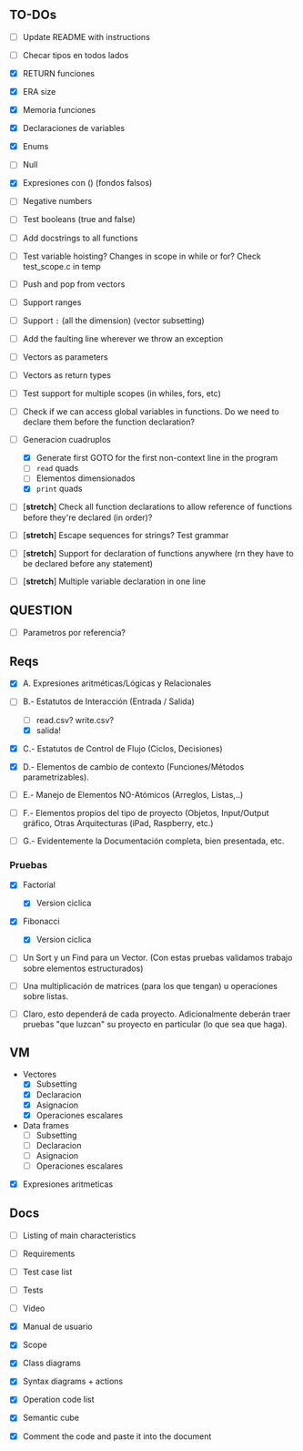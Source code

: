 ## TO-DOs

- [ ] Update README with instructions
- [ ] Checar tipos en todos lados
- [x] RETURN funciones
- [x] ERA size
- [x] Memoria funciones
- [x] Declaraciones de variables
- [x] Enums
- [ ] Null
- [x] Expresiones con () (fondos falsos)
- [ ] Negative numbers
- [ ] Test booleans (true and false)
- [ ] Add docstrings to all functions
- [ ] Test variable hoisting? Changes in scope in while or for? Check test_scope.c in temp
- [ ] Push and pop from vectors
- [ ] Support ranges
- [ ] Support `:` (all the dimension) (vector subsetting)
- [ ] Add the faulting line wherever we throw an exception
- [ ] Vectors as parameters
- [ ] Vectors as return types
- [ ] Test support for multiple scopes (in whiles, fors, etc)
- [ ] Check if we can access global variables in functions. Do we need to declare them before the function declaration?
- [ ] Generacion cuadruplos
	- [x] Generate first GOTO for the first non-context line in the program
	- [ ] `read` quads
	- [ ] Elementos dimensionados
	- [x] `print` quads
- [ ] [__stretch__] Check all function declarations to allow reference of functions before they're declared (in order)?
- [ ] [__stretch__] Escape sequences for strings? Test grammar
- [ ] [__stretch__] Support for declaration of functions anywhere (rn they have to be declared before any statement)
- [ ] [__stretch__] Multiple variable declaration in one line


## QUESTION

- [ ] Parametros por referencia?

## Reqs

- [x] A. Expresiones aritméticas/Lógicas y Relacionales
- [ ] B.- Estatutos de Interacción (Entrada / Salida)
	- [ ] read.csv? write.csv?
	- [x] salida!
- [x] C.- Estatutos de Control de Flujo (Ciclos, Decisiones)
- [x] D.- Elementos de cambio de contexto (Funciones/Métodos parametrizables).
- [ ] E.- Manejo de Elementos NO-Atómicos (Arreglos, Listas,..)
- [ ] F.- Elementos propios del tipo de proyecto (Objetos, Input/Output gráfico, Otras Arquitecturas (iPad, Raspberry, etc.)
- [ ] G.- Evidentemente la Documentación completa, bien presentada, etc.


### Pruebas

- [x] Factorial
	- [x] Version ciclica
- [x] Fibonacci
	- [x] Version ciclica
- [ ] Un Sort y un Find para un Vector. (Con estas pruebas validamos trabajo sobre elementos estructurados)
- [ ] Una multiplicación de matrices (para los que tengan) u operaciones sobre listas.
- [ ] Claro, esto dependerá de cada proyecto. Adicionalmente deberán traer pruebas "que luzcan" su proyecto en particular (lo que sea que haga).



## VM

- Vectores
	- [x] Subsetting
	- [x] Declaracion
	- [x] Asignacion
	- [x] Operaciones escalares
- Data frames
	- [ ] Subsetting
	- [ ] Declaracion
	- [ ] Asignacion
	- [ ] Operaciones escalares
- [x] Expresiones aritmeticas


## Docs

- [ ] Listing of main characteristics
- [ ] Requirements
- [ ] Test case list
- [ ] Tests
- [ ] Video


- [x] Manual de usuario
- [x] Scope
- [x] Class diagrams
- [x] Syntax diagrams + actions
- [x] Operation code list
- [x] Semantic cube
- [x] Comment the code and paste it into the document

